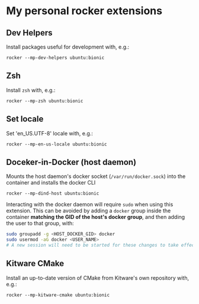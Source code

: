 # My personal rocker extensions

## Dev Helpers

Install packages useful for development with, e.g.:

```
rocker --mp-dev-helpers ubuntu:bionic
```

## Zsh

Install `zsh` with, e.g.:

```
rocker --mp-zsh ubuntu:bionic
```

## Set locale

Set 'en_US.UTF-8' locale with, e.g.:

```
rocker --mp-en-us-locale ubuntu:bionic
```

## Doceker-in-Docker (host daemon)

Mounts the host daemon's docker socket (`/var/run/docker.sock`) into the container and installs the docker CLI

```
rocker --mp-dind-host ubuntu:bionic
```

Interacting with the docker daemon will require `sudo` when using this extension.
This can be avoided by adding a `docker` group inside the container **matching the GID of the host's docker group**, and then adding the user to that group, with:

```bash
sudo groupadd -g <HOST_DOCKER_GID> docker
sudo usermod -aG docker <USER_NAME>
# A new session will need to be started for these changes to take effect
```

## Kitware CMake

Install an up-to-date version of CMake from Kitware's own repository with, e.g.:

```
rocker --mp-kitware-cmake ubuntu:bionic
```


